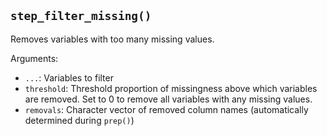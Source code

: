 ## `step_filter_missing()`

Removes variables with too many missing values.

Arguments:
* `...`: Variables to filter
* `threshold`: Threshold proportion of missingness above which variables are removed. Set to 0 to remove all variables with any missing values.
* `removals`: Character vector of removed column names (automatically determined during `prep()`)

